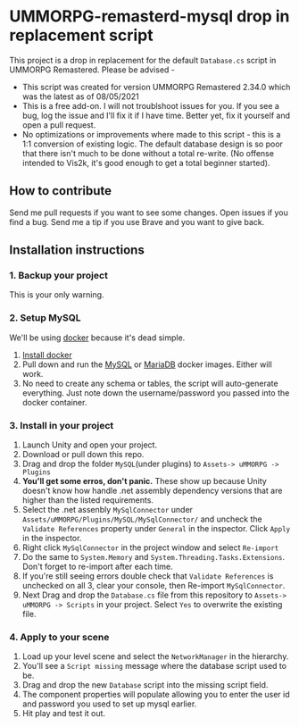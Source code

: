 # UMMORPG-remasterd-mysql drop in replacement script
This project is a drop in replacement for the default `Database.cs` script in UMMORPG Remastered.
Please be advised -
* This script was created for version UMMORPG Remastered 2.34.0 which was the latest as of 08/05/2021
* This is a free add-on.  I will not troublshoot issues for you.  If you see a bug, log the issue and I'll fix it if I have time.  Better yet, fix it yourself and open a pull request.
* No optimizations or improvements where made to this script - this is a 1:1 conversion of existing logic.  The default database design is so poor that there isn't much to be done without a total re-write.  (No offense intended to Vis2k, it's good enough to get a total beginner started).

## How to contribute
Send me pull requests if you want to see some changes.
Open issues if you find a bug.
Send me a tip if you use Brave and you want to give back.

## Installation instructions
### 1. Backup your project
This is your only warning.

### 2. Setup MySQL
We'll be using [docker](https://www.docker.com/) because it's dead simple. 
1. [Install docker](https://docs.docker.com/install/)
2. Pull down and run the [MySQL](https://hub.docker.com/_/mysql/) or [MariaDB](https://hub.docker.com/_/mariadb) docker images.  Either will work.
3. No need to create any schema or tables, the script will auto-generate everything.  Just note down the username/password you passed into the docker container.

### 3. Install in your project
1. Launch Unity and open your project.
2. Download or pull down this repo.
3. Drag and drop the folder `MySQL`(under plugins) to `Assets-> uMMORPG -> Plugins`
4. **You'll get some erros, don't panic.** These show up because Unity doesn't know how handle .net assembly dependency versions that are higher than the listed requirements.
5. Select the .net assenbly `MySqlConnector` under `Assets/uMMORPG/Plugins/MySQL/MySqlConnector/` and uncheck the `Validate References` property under `General` in the inspector. Click `Apply` in the inspector.
6. Right click `MySqlConnector` in the project window and select `Re-import`
7. Do the same to `System.Memory` and `System.Threading.Tasks.Extensions`.  Don't forget to re-import after each time.
8. If you're still seeing errors double check that `Validate References` is unchecked on all 3, clear your console, then Re-import `MySqlConnector`.
9. Next Drag and drop the `Database.cs` file from this repository to `Assets-> uMMORPG -> Scripts` in your project. Select `Yes` to overwrite the existing file.
### 4. Apply to your scene
1. Load up your level scene and select the `NetworkManager` in the hierarchy.
2. You'll see a `Script missing` message where the database script used to be.
3. Drag and drop the new `Database` script into the missing script field. 
4. The component properties will populate allowing you to enter the user id and password you used to set up mysql earlier.
5. Hit play and test it out.
